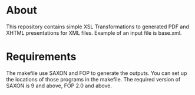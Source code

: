 # About
This repository contains simple XSL Transformations to generated PDF and XHTML presentations for XML files. Example of an input file is base.xml.

# Requirements
The makefile use SAXON and FOP to generate the outputs. You can set up the locations of those programs in the makefile. The required version of SAXON is 9 and above, FOP 2.0 and above.
